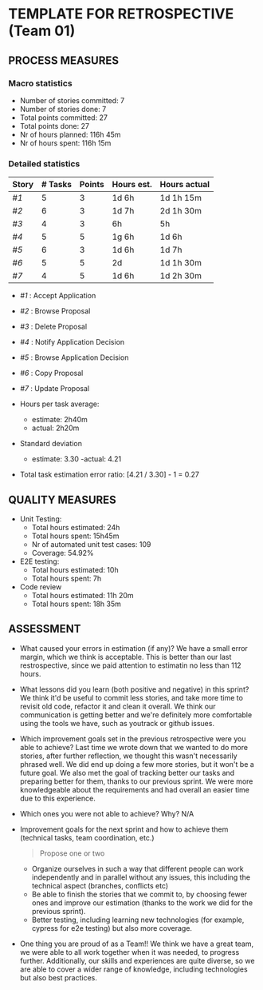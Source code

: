 TEMPLATE FOR RETROSPECTIVE (Team 01)
=====================================

## PROCESS MEASURES 

### Macro statistics

- Number of stories committed: 7
- Number of stories done: 7
- Total points committed: 27
- Total points done: 27
- Nr of hours planned: 116h 45m
- Nr of hours spent: 116h 15m

### Detailed statistics

| Story  | # Tasks | Points | Hours est. | Hours actual |
|--------|---------|--------|------------|--------------|
| _#1_   |    5    |   3    |     1d 6h  |   1d 1h 15m  |
| _#2_   |    6    |   3    |     1d 7h  |   2d 1h 30m  |
| _#3_   |    4    |   3    |     6h     |   5h         |
| _#4_   |    5    |   5    |     1g 6h  |   1d 6h      |   
| _#5_   |    6    |   3    |     1d 6h  |   1d 7h      |
| _#6_   |    5    |   5    |     2d     |   1d 1h 30m  |
| _#7_   |    4    |   5    |     1d 6h  |   1d 2h 30m  |

- _#1_ : Accept Application 
- _#2_ : Browse Proposal
- _#3_ : Delete Proposal
- _#4_ : Notify Application Decision
- _#5_ : Browse Application Decision
- _#6_ : Copy Proposal
- _#7_ : Update Proposal

- Hours per task average:
    - estimate: 2h40m
    - actual: 2h20m
- Standard deviation
    - estimate: 3.30
    -actual: 4.21
- Total task estimation error ratio: [4.21 / 3.30] - 1 = 0.27

  
## QUALITY MEASURES 

- Unit Testing:
  - Total hours estimated: 24h 
  - Total hours spent: 15h45m
  - Nr of automated unit test cases: 109
  - Coverage: 54.92%
- E2E testing:
  - Total hours estimated: 10h
  - Total hours spent: 7h
- Code review 
  - Total hours estimated: 11h 20m
  - Total hours spent: 18h 35m
  


## ASSESSMENT

- What caused your errors in estimation (if any)? 
  We have a small error margin, which we think is acceptable. This is better than our last restrospective, since we paid attention to estimatin no less than 112 hours.

- What lessons did you learn (both positive and negative) in this sprint?
  We think it'd be useful to commit less stories, and take more time to revisit old code, refactor it and clean it overall. We think our communication is getting better and we're definitely more comfortable using the tools we have, such as youtrack or github issues.

- Which improvement goals set in the previous retrospective were you able to achieve? 
  Last time we wrote down that we wanted to do more stories, after further reflection, we thought this wasn't necessarily phrased well. We did end up doing a few more stories, but it won't be a future goal. We also met the goal of tracking better our tasks and preparing better for them, thanks to our previous sprint. We were more knowledgeable about the requirements and had overall an easier time due to this experience. 

- Which ones you were not able to achieve? Why?
N/A
- Improvement goals for the next sprint and how to achieve them (technical tasks, team coordination, etc.)

  > Propose one or two
  - Organize ourselves in such a way that different people can work independently and in parallel without any issues, this including the technical aspect (branches, conflicts etc)
  - Be able to finish the stories that we commit to, by choosing fewer ones and improve our estimation (thanks to the work we did for the previous sprint).
  - Better testing, including learning new technologies (for example, cypress for e2e testing) but also more coverage.
- One thing you are proud of as a Team!!
  We think we have a great team, we were able to all work together when it was needed, to progress further. Additionally, our skills and experiences are quite diverse, so we are able to cover a wider range of knowledge, including technologies but also best practices.